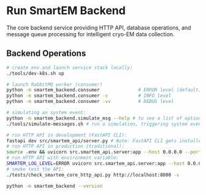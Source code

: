 # Run SmartEM Backend

The core backend service providing HTTP API, database operations, and message queue processing for intelligent cryo-EM data collection.

## Backend Operations

```bash
# create env and launch service stack locally:
./tools/dev-k8s.sh up

# launch RabbitMQ worker (consumer)
python -m smartem_backend.consumer              # ERROR level (default)
python -m smartem_backend.consumer -v           # INFO level  
python -m smartem_backend.consumer -vv          # DEBUG level

# simulating an system event: 
python -m smartem_backend.simulate_msg --help # to see a list of options
./tools/simulate-messages.sh # run a simulation, triggering system events in sequence

# run HTTP API in development (FastAPI CLI):
fastapi dev src/smartem_api/server.py # Note: FastAPI CLI gets installed by pip as one of dev dependencies
# run HTTP API in production (traditional):
source .env && uvicorn src.smartem_api.server:app --host 0.0.0.0 --port $HTTP_API_PORT
# run HTTP API with environment variable:
SMARTEM_LOG_LEVEL=ERROR uvicorn src.smartem_api.server:app --host 0.0.0.0 --port $HTTP_API_PORT
# smoke test the API:
./tests/check_smartem_core_http_api.py http://localhost:8000 -v

python -m smartem_backend --version
```
